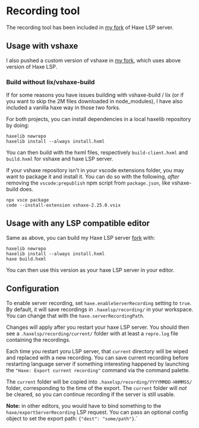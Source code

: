 # Recording tool

The recording tool has been included in [my fork](https://github.com/kLabz/haxe-languageserver/tree/poc/server-recording) of Haxe LSP server.

## Usage with vshaxe

I also pushed a custom version of vshaxe in [my fork](https://github.com/kLabz/vshaxe/tree/poc/server-recorder), which uses above version of
Haxe LSP.

### Build without lix/vshaxe-build

If for some reasons you have issues building with vshaxe-build / lix (or if you
want to skip the 2M files downloaded in node_modules), I have also included a
vanilla haxe way in those two forks.

For both projects, you can install dependencies in a local haxelib repository by
doing:

```
haxelib newrepo
haxelib install --always install.hxml
```

You can then build with the hxml files, respectively `build-client.hxml` and
`build.hxml` for vshaxe and haxe LSP server.

If your vshaxe repository isn't in your vscode extensions folder, you may want
to package it and install it. You can do so with the following, _after_ removing
the `vscode:prepublish` npm script from `package.json`, like vshaxe-build does.

```
npx vsce package
code --install-extension vshaxe-2.25.0.vsix
```

## Usage with any LSP compatible editor

Same as above, you can build my Haxe LSP server [fork](https://github.com/kLabz/haxe-languageserver/tree/poc/server-recording) with:

```
haxelib newrepo
haxelib install --always install.hxml
haxe build.hxml
```

You can then use this version as your haxe LSP server in your editor.

## Configuration

To enable server recording, set `haxe.enableServerRecording` setting to `true`.
By default, it will save recordings in `.haxelsp/recording/` in your workspace.
You can change that with the `haxe.serverRecordingPath`.

Changes will apply after you restart your haxe LSP server. You should then see a
`.haxelsp/recording/current/` folder with at least a `repro.log` file containing
the recordings.

Each time you restart yoru LSP server, that `current` directory will be wiped
and replaced with a new recording. You can save current recording before
restarting language server if something interesting happened by launching the
`"Haxe: Export current recording"` command via the command palette.

The `current` folder will be copied into `.haxelsp/recording/YYYYMMDD-HHMMSS/`
folder, corresponding to the time of the export. The `current` folder will _not_
be cleared, so you can continue recording if the server is still usable.

**Note:** in other editors, you would have to bind something to the
`haxe/exportServerRecording` LSP request. You can pass an optional config object
to set the export path: `{"dest": "some/path"}`.`
